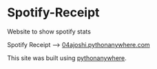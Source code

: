 # Spotify-Receipt
Website to show spotify stats

Spotify Receipt --> [04ajoshi.pythonanywhere.com](04ajoshi.pythonanywhere.com)

This site was built using [pythonanywhere](https://www.pythonanywhere.com/).

